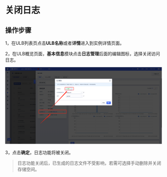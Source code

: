 # 关闭日志


## 操作步骤

1，在ULB列表页点击**ULB名称**或者**详情**进入到实例详情页面。

2，在ULB概览页面，**基本信息**模块点击**日志管理**后面的编辑图标，选择关闭访问日志。

![](/images/ulblog3.png)

3，点击**确定**，日志功能将被关闭。

> 日志功能关闭后，已生成的日志文件不受影响，若需可选择手动删除并关闭存储空间。
